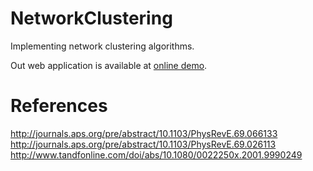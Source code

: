 # NetworkClustering
Implementing network clustering algorithms. 

Out web application is available at [online demo](http://hexagon.esy.es/).

# References
http://journals.aps.org/pre/abstract/10.1103/PhysRevE.69.066133
http://journals.aps.org/pre/abstract/10.1103/PhysRevE.69.026113
http://www.tandfonline.com/doi/abs/10.1080/0022250x.2001.9990249
